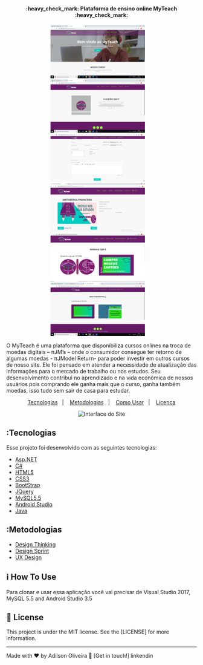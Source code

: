 <h4 align="center"> 
	:heavy_check_mark:  Plataforma de ensino online MyTeach :heavy_check_mark:
</h4>

<p align="center" vetical-aling="top">
    <img  src="MyTeach_SITE/Imagens/Curso/homeInicio.png" alt="Homepage" width="250" />&nbsp;&nbsp;&nbsp;&nbsp;&nbsp;
    <img  src="MyTeach_SITE/Imagens/Curso/moedaInicio.png" alt="Moeda PJM" width="250" />&nbsp;&nbsp;&nbsp;&nbsp;&nbsp;
    <img  src="MyTeach_SITE/Imagens/Curso/addCursos.png" alt="Adicionar Cursos" width="250" />&nbsp;&nbsp;&nbsp;&nbsp;&nbsp;
    <img  src="MyTeach_SITE/Imagens/Curso/cursoMath.png" alt="Cursos" width="250" />&nbsp;&nbsp;&nbsp;&nbsp;&nbsp;    
    <img  src="MyTeach_SITE/Imagens/Curso/imgPJM.png" alt="Interface PJM" width="250" />&nbsp;&nbsp;&nbsp;&nbsp;&nbsp;
    <img  src="MyTeach_SITE/Imagens/Curso/meusPagtos.png" alt="Meus Pagamentos" width="250" />&nbsp;&nbsp;&nbsp;&nbsp;&nbsp;
</p>
<p>
    O MyTeach é uma plataforma que disponibiliza cursos onlines na troca de
moedas digitais – πJM’s – onde o consumidor consegue ter retorno de algumas
moedas - πJModel Return- para poder investir em outros cursos de nosso site. Ele
foi pensado em atender a necessidade de atualização das informações para o
mercado de trabalho ou nos estudos. Seu desenvolvimento contribui no aprendizado
e na vida econômica de nossos usuários pois comprando ele ganha mais que o
curso, ganha também moedas, isso tudo sem sair de casa para estudar.<p>


<p align="center">
  <a href="#Tecnologias">Tecnologias</a>&nbsp;&nbsp;&nbsp;|&nbsp;&nbsp;&nbsp;
    <a href="#Metodologias">Metodologias</a>&nbsp;&nbsp;&nbsp;|&nbsp;&nbsp;&nbsp;
  <a href="#information_source-how-to-use">Como Usar</a>&nbsp;&nbsp;&nbsp;|&nbsp;&nbsp;&nbsp;
  <a href="#memo-license">Licença</a>
</p>


<p align="center">
  <img alt="Interface do Site" src="">
</p>

## :Tecnologias

Esse projeto foi desenvolvido com  as seguintes tecnologias:

-  [Asp.NET](https://reactjs.org/)
-  [C#](https://reactjs.org/)
-  [HTML5](https://reactjs.org/)
-  [CSS3](https://reactjs.org/)
-  [BootStrap](https://reactjs.org/)
-  [JQuery](https://reactjs.org/)
-  [MySQL5.5](https://reactjs.org/)
-  [Android Studio](https://reactjs.org/)
-  [Java](https://reactjs.org/)

## :Metodologias
-  [Design Thinking](https://reactjs.org/)
-  [Design Sprint](https://reactjs.org/)
-  [UX Design](https://reactjs.org/)

## :information_source: How To Use

Para clonar e usar essa aplicação você vai precisar de Visual Studio 2017, MySQL 5.5 and Android Studio 3.5

## :memo: License
This project is under the MIT license. See the [LICENSE] for more information.

---

Made with ♥ by Adilson Oliveira :wave: [Get in touch!] linkendin

[VisualStudio2017]: https://visualstudio2017.com
